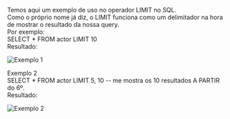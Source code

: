 Temos aqui um exemplo de uso no operador LIMIT no SQL.
<br>
Como o próprio nome já diz, o LIMIT funciona como um delimitador na hora de mostrar o resultado da nossa query.
<br>
Por exemplo:
<br>
SELECT *
FROM actor
LIMIT 10
<br>
Resultado:

![Exemplo 1](https://github.com/user-attachments/assets/b050dc38-08e7-480b-8371-e67f27bf272c)
<br>

Exemplo 2
<br>
SELECT *
FROM actor
LIMIT 5, 10 -- me mostra os 10 resultados A PARTIR do 6º.
<br>
Resultado:

![Exemplo 2](https://github.com/user-attachments/assets/eda64cc0-b6d7-4bf4-b468-587bafa7214c)

